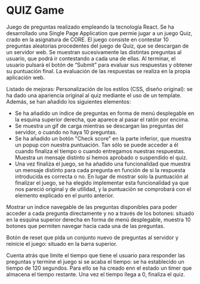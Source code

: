 # QUIZ Game

Juego de preguntas realizado empleando la tecnología React. Se ha desarrollado una Single Page Application que permie jugar a un juego Quiz, crado en la asignatura de CORE.
El juego consiste en contestar 10 preguntas aleatorias procedentes del juego de Quiz, que se descargan de un servidor web. Se muestran sucesivamente las distintas preguntas al usuario, que podrá ir contestando a cada una de ellas. Al terminar, el usuario pulsará el botón de “Submit” para evaluar sus respuestas y obtener su puntuación final. La evaluación de las respuestas se realiza en la propia aplicación web.

Listado de mejoras:
Personalización de los estilos (CSS, diseño original): se ha dado una apariencia original al quiz mediante el uso de un template. Además, se han añadido los siguientes elementos: 
 - Se ha añadido un índice de preguntas en forma de menú desplegable en la esquina superior derecha, que aparece al pasar el ratón por encima. 
 - Se muestra un gif de carga mientras se descargan las preguntas del servidor, o cuando no haya 10 preguntas. 
 - Se ha añadido un botón "Check score" en la parte inferior, que muestra un popup con nuestra puntuación. Tan sólo se puede acceder a él cuando finaliza el tiempo o cuando entregamos nuestras respuestas. Muestra un mensaje distinto si hemos aprobado o suspendido el quiz.
 - Una vez finaliza el juego, se ha añadido una funcionalidad que muestra un mensaje distinto para cada pregunta en función de si la respuesta introducida es correcta o no. En lugar de mostrar solo la puntuación al finalizar el juego, se ha elegido implementar esta funcionalidad ya que nos pareció original y de utilidad, y la puntuación se comprobará con el elemento explicado en el punto anterior. 

Mostrar un índice navegable de las preguntas disponibles para poder acceder a cada pregunta directamente y no a través de los botones: situado en la esquina superior derecha en forma de menú desplegable, muestra 10 botones que permiten navegar hacia cada una de las preguntas. 

Botón de reset que pida un conjunto nuevo de preguntas al servidor y reinicie el juego: situado en la barra superior. 

Cuenta atrás que limite el tiempo que tiene el usuario para responder las preguntas y termine el juego si se acaba el tiempo:  se ha establecido un tiempo de 120 segundos. Para ello se ha creado enn el estado un timer que almacena el tiempo restante. Una vez el tiempo llega a 0, finaliza el quiz. 
